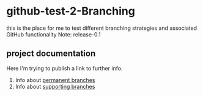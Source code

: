 # github-test-2-Branching
this is the place for me to test different branching strategies and associated GitHub functionality
Note: release-0.1

## project documentation
Here I'm trying to publish a link to further info.
1. Info about [permanent branches](../docs/branches/main-branches.md)
2. Info about [supporting branches](../docs/branches/supporting-branches.md)

